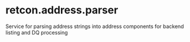 # retcon.address.parser
Service for parsing address strings into address components for backend listing and DQ processing
